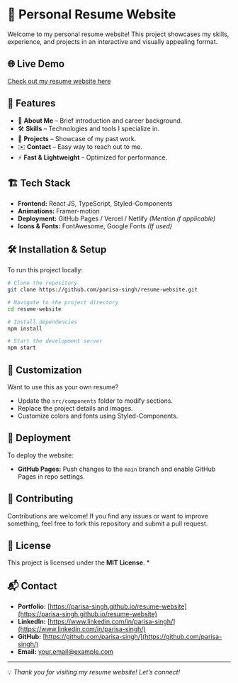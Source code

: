 # 📄 Personal Resume Website

Welcome to my personal resume website! This project showcases my skills, experience, and projects in an interactive and visually appealing format.

## 🌐 Live Demo
[Check out my resume website here](https://parisa-singh.github.io/resume-website/) 

## 🚀 Features
- 📌 **About Me** – Brief introduction and career background.
- 🛠 **Skills** – Technologies and tools I specialize in.
- 💼 **Projects** – Showcase of my past work.
- ✉️ **Contact** – Easy way to reach out to me.
- ⚡ **Fast & Lightweight** – Optimized for performance.

## 🏗 Tech Stack
- **Frontend:** React JS, TypeScript, Styled-Components
- **Animations:** Framer-motion
- **Deployment:** GitHub Pages / Vercel / Netlify *(Mention if applicable)*
- **Icons & Fonts:** FontAwesome, Google Fonts *(If used)*


## 🛠 Installation & Setup
To run this project locally:

```bash
# Clone the repository
git clone https://github.com/parisa-singh/resume-website.git

# Navigate to the project directory
cd resume-website

# Install dependencies
npm install

# Start the development server
npm start
```

## 🎨 Customization
Want to use this as your own resume?
- Update the `src/components` folder to modify sections.
- Replace the project details and images.
- Customize colors and fonts using Styled-Components.

## 🚀 Deployment
To deploy the website:
- **GitHub Pages:** Push changes to the `main` branch and enable GitHub Pages in repo settings.

## 🤝 Contributing
Contributions are welcome! If you find any issues or want to improve something, feel free to fork this repository and submit a pull request.

## 📜 License
This project is licensed under the **MIT License**. *

## 📬 Contact
- **Portfolio:** [https://parisa-singh.github.io/resume-website](https://parisa-singh.github.io/resume-website)
- **LinkedIn:** [https://www.linkedin.com/in/parisa-singh/](https://www.linkedin.com/in/parisa-singh/)
- **GitHub:** [https://github.com/parisa-singh/](https://github.com/parisa-singh/)
- **Email:** your.email@example.com

---
💡 *Thank you for visiting my resume website! Let’s connect!*
